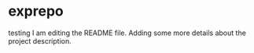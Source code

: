 # exprepo
testing
I am editing the README file. Adding some more details about the project description.


